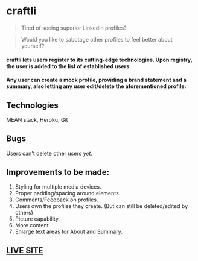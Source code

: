 # craftli

>Tired of seeing superior LinkedIn profiles?

>Would you like to sabotage other profiles to feel better about yourself?

#### craftli lets users register to its cutting-edge technologies. Upon registry, the user is added to the list of established users.

#### Any user can create a mock profile, providing a brand statement and a summary, also letting any user edit/delete the aforementioned profile.

## Technologies
MEAN stack, Heroku, Git

## Bugs
Users can't delete other users *yet*.

## Improvements to be made:
1. Styling for multiple media devices.
2. Proper padding/spacing around elements.
3. Comments/Feedback on profiles.
4. Users own the profiles they create. (But can still be deleted/edited by others)
5. Picture capability.
6. More content.
7. Enlarge text areas for About and Summary.

## [LIVE SITE](https://craftli.herokuapp.com)
